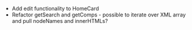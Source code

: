 - Add edit functionality to HomeCard
- Refactor getSearch and getComps - possible to iterate over XML array and pull nodeNames and innerHTMLs?
